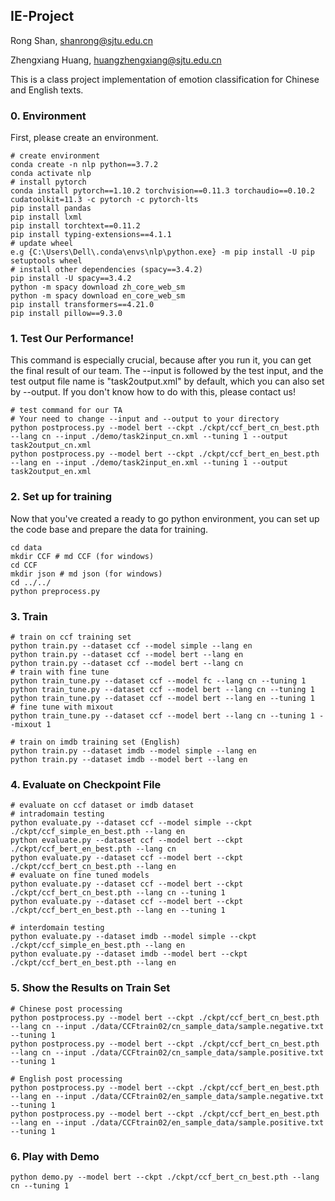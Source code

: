 ## IE-Project
Rong Shan, shanrong@sjtu.edu.cn

Zhengxiang Huang, huangzhengxiang@sjtu.edu.cn

This is a class project implementation of emotion classification for Chinese and English texts.

### 0. Environment
First, please create an environment.
~~~
# create environment
conda create -n nlp python==3.7.2
conda activate nlp
# install pytorch
conda install pytorch==1.10.2 torchvision==0.11.3 torchaudio==0.10.2 cudatoolkit=11.3 -c pytorch -c pytorch-lts
pip install pandas
pip install lxml
pip install torchtext==0.11.2
pip install typing-extensions==4.1.1
# update wheel
e.g {C:\Users\Dell\.conda\envs\nlp\python.exe} -m pip install -U pip setuptools wheel
# install other dependencies (spacy==3.4.2)
pip install -U spacy==3.4.2
python -m spacy download zh_core_web_sm
python -m spacy download en_core_web_sm
pip install transformers==4.21.0
pip install pillow==9.3.0
~~~

### 1. Test Our Performance!
This command is especially crucial, because after you run it, you can get the final result of our team. The --input is followed by the test input, and the test output file name is "task2output.xml" by default, which you can also set by --output. If you don't know how to do with this, please contact us!
~~~
# test command for our TA
# Your need to change --input and --output to your directory
python postprocess.py --model bert --ckpt ./ckpt/ccf_bert_cn_best.pth --lang cn --input ./demo/task2input_cn.xml --tuning 1 --output task2output_cn.xml 
python postprocess.py --model bert --ckpt ./ckpt/ccf_bert_en_best.pth --lang en --input ./demo/task2input_en.xml --tuning 1 --output task2output_en.xml
~~~

### 2. Set up for training
Now that you've created a ready to go python environment, you can set up the code base and prepare the data for training.
~~~
cd data 
mkdir CCF # md CCF (for windows)
cd CCF
mkdir json # md json (for windows)
cd ../../
python preprocess.py
~~~

### 3. Train
~~~
# train on ccf training set
python train.py --dataset ccf --model simple --lang en
python train.py --dataset ccf --model bert --lang en
python train.py --dataset ccf --model bert --lang cn
# train with fine tune
python train_tune.py --dataset ccf --model fc --lang cn --tuning 1
python train_tune.py --dataset ccf --model bert --lang cn --tuning 1
python train_tune.py --dataset ccf --model bert --lang en --tuning 1
# fine tune with mixout
python train_tune.py --dataset ccf --model bert --lang cn --tuning 1 --mixout 1

# train on imdb training set (English)
python train.py --dataset imdb --model simple --lang en
python train.py --dataset imdb --model bert --lang en
~~~

### 4. Evaluate on Checkpoint File
~~~
# evaluate on ccf dataset or imdb dataset
# intradomain testing
python evaluate.py --dataset ccf --model simple --ckpt ./ckpt/ccf_simple_en_best.pth --lang en
python evaluate.py --dataset ccf --model bert --ckpt ./ckpt/ccf_bert_en_best.pth --lang cn
python evaluate.py --dataset ccf --model bert --ckpt ./ckpt/ccf_bert_cn_best.pth --lang en
# evaluate on fine tuned models
python evaluate.py --dataset ccf --model bert --ckpt ./ckpt/ccf_bert_cn_best.pth --lang cn --tuning 1
python evaluate.py --dataset ccf --model bert --ckpt ./ckpt/ccf_bert_en_best.pth --lang en --tuning 1

# interdomain testing
python evaluate.py --dataset imdb --model simple --ckpt ./ckpt/ccf_simple_en_best.pth --lang en
python evaluate.py --dataset imdb --model bert --ckpt ./ckpt/ccf_bert_en_best.pth --lang en
~~~

### 5. Show the Results on Train Set
~~~
# Chinese post processing
python postprocess.py --model bert --ckpt ./ckpt/ccf_bert_cn_best.pth --lang cn --input ./data/CCFtrain02/cn_sample_data/sample.negative.txt --tuning 1
python postprocess.py --model bert --ckpt ./ckpt/ccf_bert_cn_best.pth --lang cn --input ./data/CCFtrain02/cn_sample_data/sample.positive.txt --tuning 1

# English post processing
python postprocess.py --model bert --ckpt ./ckpt/ccf_bert_en_best.pth --lang en --input ./data/CCFtrain02/en_sample_data/sample.negative.txt --tuning 1
python postprocess.py --model bert --ckpt ./ckpt/ccf_bert_en_best.pth --lang en --input ./data/CCFtrain02/en_sample_data/sample.positive.txt --tuning 1

~~~

### 6. Play with Demo
~~~
python demo.py --model bert --ckpt ./ckpt/ccf_bert_cn_best.pth --lang cn --tuning 1
~~~
